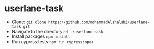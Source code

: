 # userlane-task

- Clone: `git clone https://github.com/mohammadAlshalabi/userlane-task.git`
- Navigate to the directory `cd ./userlane-task`
- Install packages `npm install`
- Run cypress tests `npm run cypress:open`
